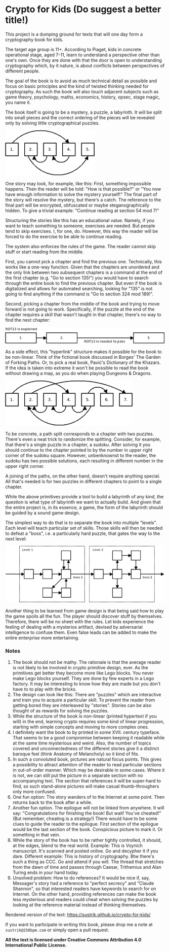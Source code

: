 # Crypto for Kids (Do suggest a better title!)

This project is a dumping ground for texts that will one day form a cryptography book for kids.

The target age group is 11+. According to Piaget, kids in concrete operational stage, aged 7-11, learn to understand a perspective other than one's own. Once they are done with that the door is open to understanding cryptography which, by it nature, is about conflicts between perspectives of different people.

The goal of the book is to avoid as much technical detail as possible and focus on basic principles and the kind of twisted thinking needed for cryptography. As such the book will also touch adjacent subjects such as game theory, psychology, maths, economics, history, opsec, stage magic, you name it.

The book itself is going to be a mystery, a puzzle, a labyrinth. It will be split into small pieces and the correct ordering of the pieces will be revealed only by solving little cryptographical puzzles.

![](paths1.png)

One story may look, for example, like this: First, something impossible happens. Then the reader will be told: "How is that possible?" or "You now have enough information to solve the mystery yourself!" The final part of the story will resolve the mystery, but there's a catch. The reference to the final part will be encrypted, obfuscated or maybe steganographically hidden. To give a trivial example: "Continue reading at section 54 mod 7!"

Structuring the stories like this has an educational value. Namely, if you want to teach something to someone, exercises are needed. But people tend to skip exercises. I, for one, do. However, this way the reader will be forced to do the exercise to be able to continue reading.

The system also enforces the rules of the game. The reader cannot skip stuff or start reading from the middle.

First, you cannot pick a chapter and find the previous one. Technically, this works like a one-way function. Given that the chapters are unordered and the only link between two subsequent chapters is a command at the end of the first chapter (e.g. "Go to section 135!") you would have to search through the entire book to find the previous chapter. But even if the book is digitalized and allows for automated searching, looking for "135" is not going to find anything if the command is "Go to section 324 mod 189!". 

Second, picking a chapter from the middle of the book and trying to move forward is not going to work. Specifically, if the puzzle at the end of the chapter requires a skill that wasn't taught in that chapter, there's no way to find the next chapter:

![](paths3.png)

As a side effect, this "hyperlink" structure makes it possible for the book to be non-linear. Think of the fictional book discussed in Borges' The Garden of Forking Paths. Or, to pick a real book, Pavić's Dictionary of the Khazars. If the idea is taken into extreme it won't be possible to read the book without drawing a map, as you do when playing Dungeons & Dragons.

![](paths2.png)

To be concrete, a path split corresponds to a chapter with two puzzles. There's even a neat trick to randomize the splitting. Consider, for example, that there's a single puzzle in a chapter, a sudoku. After solving it you should continue to the chapter pointed to by the number in upper right corner of the sudoku square. However, unbenknownst to the reader, the sudoku has two possible solutions, each resulting in different number in the upper right corner.

A joining of the paths, on the other hand, doesn't require anything special. All that's needed is for two puzzles in different chapters to point to a single chapter.

While the above primitives provide a tool to build a labyrinth of any kind, the question is what type of labyrinth we want to actually build. And given that the entire project is, in its essence, a game, the form of the labyrinth should be guided by a sound game design.

The simplest way to do that is to separate the book into multiple "levels". Each level will teach particular set of skills. Those skills will then be needed to defeat a "boss", i.e. a particularly hard puzzle, that gates the way to the next level:

![](paths4.png)

Another thing to be learned from game design is that being said how to play the game spoils all the fun. The player should discover stuff by themselves. Therefore, there will be no sheet with the rules. Let kids experience the feeling of dealing with a mysterios artifact, devised by adversarial intelligence to confuse them. Even false leads can be added to make the entire enterprise more entertaining. 

### Notes

1. The book should not be mathy. The rationale is that the average reader is not likely to be involved in crypto primitive design, ever. As the primitives get better they become more like Lego blocks. You never make Lego blocks yourself. They are done by few experts in a Lego factory. It may be interesting to know how they are made but you don't have to to play with the bricks.
2. The design can look like this: There are "puzzles" which are interactive and train you to acquire a particular skill. To prevent the reader from getting bored they are interleaved by "stories". Stories can be also thought of as rewards for solving the puzzles.
3. While the structure of the book is non-linear (printed hypertext if you will) in the end, learning crypto requires some kind of linear progression, starting with simple concepts and moving to more complex ones. 
4. I definitely want the book to by printed in some XVII. century typeface. That seems to be a good compromise between keeping it readable while at the same time mysterious and weird. Also, the number of topics covered and unconnectedness of the different stories give it a distinct baroque feel (think Anatomy of Melancholy) so it kind of fits.
5. In such a convoluted book, pictures are natural focus points. This gives a possibility to attract attention of the reader to read particular sections in out-of-order manner. Which may be desirable in some cases. Where it is not, we can still put the picture in a separate section with no accompanying text. The section that references it will be super-hard to find, so such stand-alone pictures will make casual thumb-throughers only more confused.
6. One fun option: The story wanders of to the Internet at some point. Then returns back to the book after a while.
7. Another fun option. The epilogue will not be linked from anywhere. It will say: "Congratulations for finishing the book! But wait! You've cheated!" (But remember, cheating is a strategy!) There would have to be some clues to guide the reader to the epilogue. First section of the epilogue would be the last section of the book. Conspicious picture to mark it. Or something in that vein.
8. While the story of the book has to be rather tightly controlled, it should, at the edges, blend to the real world. Example: This is Voynich manuscript. It's scanned and posted online. Go and decypher it if you dare. Different example: This is history of cryptography. Btw there's such a thing as CCC. Go and attend if you will. The thread that stretches from the dawn of time and passes through Caesar, Trithemius and Alan Turing ends in your hand today.
9. Unsolved problem: How to do references? It would be nice if, say, Messager's story had a reference to "perfect secrecy" and "Claude Shannon", so that interested readers have keywords to search for on Internet. On the other hand, providing references can make the book less mysterious and readers could cheat when solving the puzzles by looking at the reference material instead of thinking themselves.

Rendered version of the text: <https://sustrik.github.io/crypto-for-kids/>

If you want to participate in writing this book, please drop me a note at `sustrik@250bpm.com` or simply open a pull request.

**All the text is licensed under Creative Commons Attribution 4.0 International Public License.**
